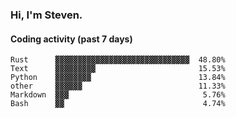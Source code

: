 ### Hi, I'm Steven.

#### Coding activity (past 7 days)
```
Rust      ▓▓▓▓▓▓▓▓▓▓▓▓▓▓▓▓▓▓▓▓▓▓▓▓▓▓▓▓▓▓  48.80%
Text      ▓▓▓▓▓▓▓▓▓                       15.53%
Python    ▓▓▓▓▓▓▓▓                        13.84%
other     ▓▓▓▓▓▓                          11.33%
Markdown  ▓▓▓                              5.76%
Bash      ▓▓                               4.74%
```
